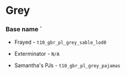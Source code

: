 
# Grey
### Base name `

 - Frayed - `t10_gbr_pl_grey_sable_lod0`

 - Exterminator - `N/A`

 - Samantha's PJs - `t10_gbr_pl_grey_pajamas`
